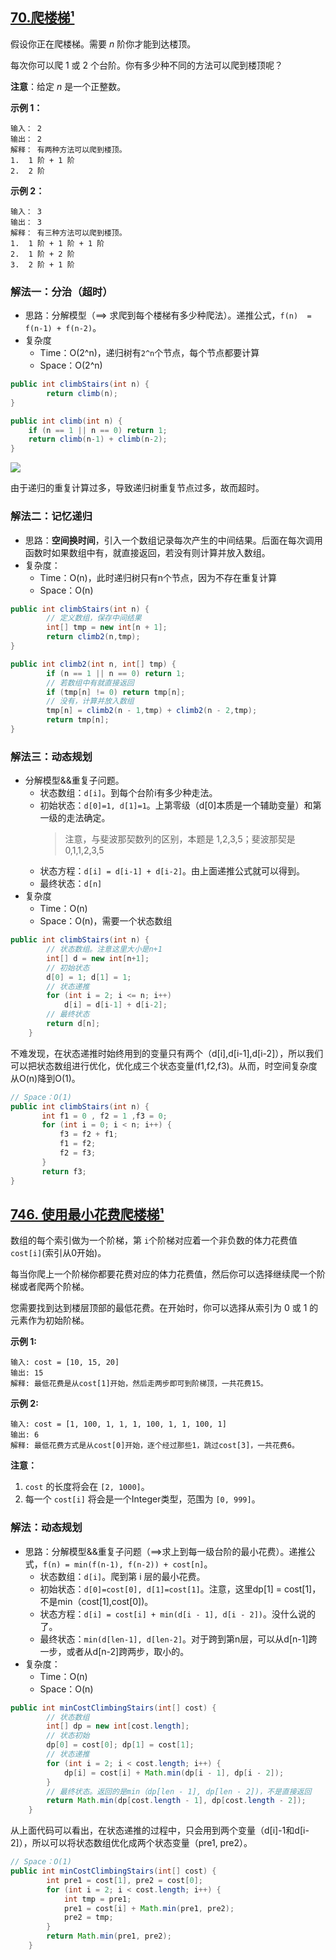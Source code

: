 
##  [70.爬楼梯¹](https://leetcode-cn.com/problems/climbing-stairs/)


假设你正在爬楼梯。需要 *n* 阶你才能到达楼顶。

每次你可以爬 1 或 2 个台阶。你有多少种不同的方法可以爬到楼顶呢？

**注意**：给定 *n* 是一个正整数。

**示例 1：**
```
输入： 2
输出： 2
解释： 有两种方法可以爬到楼顶。
1.  1 阶 + 1 阶
2.  2 阶
```

**示例 2：**

```
输入： 3
输出： 3
解释： 有三种方法可以爬到楼顶。
1.  1 阶 + 1 阶 + 1 阶
2.  1 阶 + 2 阶
3.  2 阶 + 1 阶
```


### 解法一：分治（超时）
* 思路：分解模型（==> 求爬到每个楼梯有多少种爬法）。递推公式，`f(n)  = f(n-1) + f(n-2)`。
* 复杂度
	* Time：O(2^n)，递归树有`2^n`个节点，每个节点都要计算
	* Space：O(2^n)
```java
public int climbStairs(int n) {
        return climb(n);
}

public int climb(int n) {
    if (n == 1 || n == 0) return 1;
    return climb(n-1) + climb(n-2);
}
```

![](https://img-blog.csdnimg.cn/20201019162630424.png?x-oss-process=image/watermark,type_ZmFuZ3poZW5naGVpdGk,shadow_10,text_aHR0cHM6Ly9ibG9nLmNzZG4ubmV0L3dlaXhpbl80MzkzNTkyNw==,size_16,color_FFFFFF,t_70#pic_center)

由于递归的重复计算过多，导致递归树重复节点过多，故而超时。
### 解法二：记忆递归
* 思路：**空间换时间**，引入一个数组记录每次产生的中间结果。后面在每次调用函数时如果数组中有，就直接返回，若没有则计算并放入数组。
* 复杂度：
	* Time：O(n)，此时递归树只有n个节点，因为不存在重复计算
	* Space：O(n)

```java
public int climbStairs(int n) {
    	// 定义数组，保存中间结果
        int[] tmp = new int[n + 1];
        return climb2(n,tmp);
}

public int climb2(int n, int[] tmp) {
        if (n == 1 || n == 0) return 1;
    	// 若数组中有就直接返回
        if (tmp[n] != 0) return tmp[n];
        // 没有，计算并放入数组    
        tmp[n] = climb2(n - 1,tmp) + climb2(n - 2,tmp);
        return tmp[n];
}
```
### 解法三：动态规划
* 分解模型&&重复子问题。
	* 状态数组：`d[i]`。到每个台阶i有多少种走法。
	* 初始状态：`d[0]=1, d[1]=1`。上第零级（d[0]本质是一个辅助变量）和第一级的走法确定。
		>注意，与斐波那契数列的区别，本题是 1,2,3,5；斐波那契是 0,1,1,2,3,5
	* 状态方程：`d[i] = d[i-1] + d[i-2]`。由上面递推公式就可以得到。
	* 最终状态：`d[n]`
* 复杂度
	* Time：O(n)
	* Space：O(n)，需要一个状态数组

```java
public int climbStairs(int n) {
		// 状态数组。注意这里大小是n+1
        int[] d = new int[n+1];
        // 初始状态
        d[0] = 1; d[1] = 1;
        // 状态递推
        for (int i = 2; i <= n; i++) 
            d[i] = d[i-1] + d[i-2];
        // 最终状态
        return d[n];
    }
```
不难发现，在状态递推时始终用到的变量只有两个（d[i],d[i-1],d[i-2]），所以我们可以把状态数组进行优化，优化成三个状态变量(f1,f2,f3)。从而，时空间复杂度从O(n)降到O(1)。
```java
// Space：O(1)
public int climbStairs(int n) {
       int f1 = 0 , f2 = 1 ,f3 = 0;
       for (int i = 0; i < n; i++) {
           f3 = f2 + f1;
           f1 = f2;
           f2 = f3;
       } 
       return f3;
}
```
## [746. 使用最小花费爬楼梯¹](https://leetcode-cn.com/problems/min-cost-climbing-stairs/)

数组的每个索引做为一个阶梯，第 `i`个阶梯对应着一个非负数的体力花费值 `cost[i]`(索引从0开始)。

每当你爬上一个阶梯你都要花费对应的体力花费值，然后你可以选择继续爬一个阶梯或者爬两个阶梯。

您需要找到达到楼层顶部的最低花费。在开始时，你可以选择从索引为 0 或 1 的元素作为初始阶梯。

**示例 1:**

```
输入: cost = [10, 15, 20]
输出: 15
解释: 最低花费是从cost[1]开始，然后走两步即可到阶梯顶，一共花费15。
```

 **示例 2:**

```
输入: cost = [1, 100, 1, 1, 1, 100, 1, 1, 100, 1]
输出: 6
解释: 最低花费方式是从cost[0]开始，逐个经过那些1，跳过cost[3]，一共花费6。
```

**注意：**

1. `cost` 的长度将会在 `[2, 1000]`。
2. 每一个 `cost[i]` 将会是一个Integer类型，范围为 `[0, 999]`。

### 解法：动态规划

* 思路：分解模型&&重复子问题（==>求上到每一级台阶的最小花费）。递推公式，`f(n) = min(f(n-1), f(n-2)) + cost[n]`。
	* 状态数组：`d[i]`。爬到第 i 层的最小花费。
	* 初始状态：`d[0]=cost[0], d[1]=cost[1]`。注意，这里dp[1] = cost[1]，不是min（cost[1],cost[0])。
	* 状态方程：`d[i] = cost[i] + min(d[i - 1], d[i - 2])`。没什么说的了。
	* 最终状态：`min(d[len-1], d[len-2]`。对于跨到第n层，可以从d[n-1]跨一步，或者从d[n-2]跨两步，取小的。
* 复杂度：
	* Time：O(n)
	* Space：O(n)

```java
public int minCostClimbingStairs(int[] cost) {
        // 状态数组
        int[] dp = new int[cost.length];
        // 状态初始
        dp[0] = cost[0]; dp[1] = cost[1];
        // 状态递推
        for (int i = 2; i < cost.length; i++) {
            dp[i] = cost[i] + Math.min(dp[i - 1], dp[i - 2]);
        }
    	// 最终状态。返回的是min（dp[len - 1], dp[len - 2])，不是直接返回
        return Math.min(dp[cost.length - 1], dp[cost.length - 2]);
    }
```

从上面代码可以看出，在状态递推的过程中，只会用到两个变量（d[i]-1和d[i-2]），所以可以将状态数组优化成两个状态变量（pre1, pre2）。

```java
// Space：O(1)
public int minCostClimbingStairs(int[] cost) {
        int pre1 = cost[1], pre2 = cost[0];
        for (int i = 2; i < cost.length; i++) {
            int tmp = pre1;
            pre1 = cost[i] + Math.min(pre1, pre2);
            pre2 = tmp;
        }
        return Math.min(pre1, pre2);
    }
```


